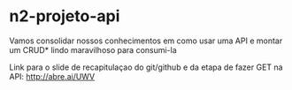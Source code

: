 # n2-projeto-api
Vamos consolidar nossos conhecimentos em como usar uma API e montar um CRUD* lindo maravilhoso para consumi-la

Link para o slide de recapitulaçao do git/github e da etapa de fazer GET na API: http://abre.ai/UWV
